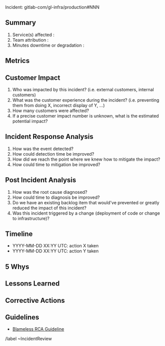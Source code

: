 <!--
**Please note:** if the incident relates to sensitive data, or is security related consider labeling this issue with ~security and mark it confidential.

***

The purpose of this Incident Review is to serve as a classroom to help us better understand the root causes of an incident. Treating it as a classroom allows us to create the space to let us focus on devising the mechanisms needed to prevent a similar incident from recurring in the future. A root cause can **never be a person** and this Incident Review should be written to refer to the system and the context rather than the specific actors. As placeholders for names, consider the usage of nouns like "technician", "engineer on-call", "developer", etc..

-->

Incident: gitlab-com/gl-infra/production#NNN


## Summary
<!--
_A brief summary of what happened. Try to make it as executive-friendly as possible._
-->

1. Service(s) affected :
1. Team attribution : 
1. Minutes downtime or degradation : 

<!--
_For calculating duration of event, use the [Platform Metrics Dashboard](https://dashboards.gitlab.net/d/general-triage/general-platform-triage?orgId=1) to look at appdex and SLO violations._
-->

## Metrics
<!--
_Provide any relevant graphs that could help understand the impact of the incident and its dynamics._
-->

## Customer Impact

1. Who was impacted by this incident? (i.e. external customers, internal customers)
2. What was the customer experience during the incident? (i.e. preventing them from doing X, incorrect display of Y, ...)
3. How many customers were affected?
4. If a precise customer impact number is unknown, what is the estimated potential impact?


## Incident Response Analysis

1. How was the event detected?
2. How could detection time be improved?
3. How did we reach the point where we knew how to mitigate the impact?
4. How could time to mitigation be improved?


## Post Incident Analysis

1. How was the root cause diagnosed?
2. How could time to diagnosis be improved?
3. Do we have an existing backlog item that would've prevented or greatly reduced the impact of this incident?
4. Was this incident triggered by a change (deployment of code or change to infrastructure)?


## Timeline

* YYYY-MM-DD XX:YY UTC: action X taken
* YYYY-MM-DD XX:YY UTC: action Y taken


## 5 Whys
<!--
_This section is meant to dig into lessons learned and corrective actions, it is not limited to 5 and consider how you may dive deeper into each why_

_example:_

1. Customers experienced an inability to create new projects on GitLab.com, why?
   - A code change was deployed which contained an escaped bug.
1. Why did this bug not get noticed in staging?
   - The integration test for this use case is missing.
1. Why is an integration test for this use case missing?
   - It was inadvertently removed during a refactoring of our test suite.
1. Why was the test suite being refactored?
   - As part of our efforts to decrease MTTP.
1. Why did it take 2 hours to notice this issue in production?
   - The initial alert was supressed as a false alarm.
1. Why was this alert suppressed
   - The system which dedupes alerts inadvertently suppressed this alarm as a duplicate. 
1. Why did it take 4 hours to resolve the issue in production?
   - The change which carried this escaped bug also contained a database schema change which made rolling the change back impossible. Engineering was engaged immediately by the oncall SRE and conducted a forward fix. 
-->

## Lessons Learned
<!--
_Be explicit about what lessons we learned and should carry forward. These usually inform what our corrective actions should be._

_example:_
1. The results of refactoring activites around our integration tests should be reviewed. (i.e we had 619 tests before refactor but 618 after.)
2. Our tooling to dedupe alarms should have integration tests to ensure it works against existing and newly added alarms.  
-->

## Corrective Actions
<!--
- _Use Lessons Learned as a guideline for creation of Corrective Actions
- _List issues that have been created as corrective actions from this incident._
- _For each issue, include the following:_
    - _<Bare Issue link> - Issue labeled as ~"corrective action"._
    - _Include an estimated date of completion of the corrective action._
    - _Include the named individual who owns the delivery of the corrective action._
-->

## Guidelines

* [Blameless RCA Guideline](https://about.gitlab.com/handbook/customer-success/professional-services-engineering/workflows/internal/root-cause-analysis.html#meeting-purpose)

/label ~IncidentReview
